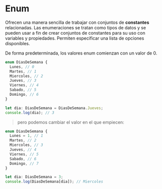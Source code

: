 # Enum

Ofrecen una manera sencilla de trabajar con conjuntos de **constantes** relacionadas. Las enumeraciones se tratan como tipos de datos y se pueden usar a fin de crear conjuntos de constantes para su uso con variables y propiedades. Permiten especificar una lista de opciones disponibles.

De forma predeterminada, los valores enum comienzan con un valor de 0.

```ts
enum DiasDeSemana {
  Lunes, // 0
  Martes, // 1
  Miercoles, // 2
  Jueves, // 3
  Viernes, // 4
  Sabado, // 5
  Domingo, // 6
}

let dia: DiasDeSemana = DiasDeSemana.Jueves;
console.log(dia); // 3
```

> pero podemos cambiar el valor en el que empiecen:

```ts
enum DiasDeSemana {
  Lunes = 1, // 1
  Martes, // 2
  Miercoles, // 3
  Jueves, // 4
  Viernes, // 5
  Sabado, // 6
  Domingo, // 7
}

let dia: DiasDeSemana = 3;
console.log(DiasDeSemana[dia]); // Miercoles
```
